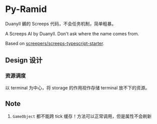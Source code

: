 # Py-Ramid

Duanyll 鶸的 Screeps 代码，不会任务机制，简单粗暴。

A Screeps AI by Duanyll. Don't ask where the name comes from.

Based on [screepers/screeps-typescript-starter](https://github.com/screepers/screeps-typescript-starter).

## Design 设计

### 资源调度

以 terminal 为中心，将 storage 的作用视作存储 terminal 放不下的资源。

## Note

1. `GameObject` 都不能跨 tick 缓存！方法可以正常调用，但是属性不会刷新
